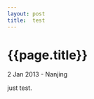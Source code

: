 ```yaml
---
layout:	post
title:	test
---
```


{{page.title}}
==============

<p class='meta'>2 Jan 2013 - Nanjing</p>

just test.
